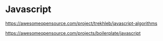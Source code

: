 # Javascript

https://awesomeopensource.com/project/trekhleb/javascript-algorithms


https://awesomeopensource.com/projects/boilerplate/javascript
